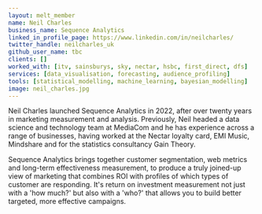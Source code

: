 ```yaml
---
layout: melt_member
name: Neil Charles
business_name: Sequence Analytics
linked_in_profile_page: https://www.linkedin.com/in/neilcharles/
twitter_handle: neilcharles_uk
github_user_name: tbc
clients: []
worked_with: [itv, sainsburys, sky, nectar, hsbc, first_direct, dfs]
services: [data_visualisation, forecasting, audience_profiling]
tools: [statistical_modelling, machine_learning, bayesian_modelling]
image: neil_charles.jpg
---
```

Neil Charles launched Sequence Analytics in 2022, after over twenty years in marketing measurement and analysis. Previously, Neil headed a data science and technology team at MediaCom and he has experience across a range of businesses, having worked at the Nectar loyalty card, EMI Music, Mindshare and for the statistics consultancy Gain Theory.

Sequence Analytics brings together customer segmentation, web metrics and long-term effectiveness measurement, to produce a truly joined-up view of marketing that combines ROI with profiles of which types of customer are responding.
It's return on investment measurement not just with a 'how much?' but also with a 'who?' that allows you to build better targeted, more effective campaigns.
